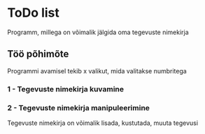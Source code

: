 # ToDo list
Programm, millega on võimalik jälgida oma tegevuste nimekirja

## Töö põhimõte
Programmi avamisel tekib x valikut, mida valitakse numbritega
### 1 - Tegevuste nimekirja kuvamine

### 2 - Tegevuste nimekirja manipuleerimine
Tegevuste nimekirja on võimalik lisada, kustutada, muuta tegevusi
####
